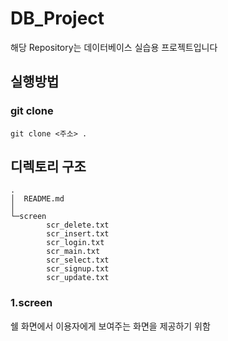 # DB_Project
해당 Repository는 데이터베이스 실습용 프로젝트입니다

## 실행방법
### git clone
```
git clone <주소> .
```

## 디렉토리 구조
```
.
│  README.md
│
└─screen
        scr_delete.txt
        scr_insert.txt
        scr_login.txt
        scr_main.txt
        scr_select.txt
        scr_signup.txt
        scr_update.txt
```

### 1.screen
쉘 화면에서 이용자에게 보여주는 화면을 제공하기 위함